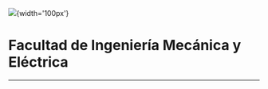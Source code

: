 ![](https://portal.ucol.mx/content/micrositios/188/image/Escudo2021/Dos_lineas/UdeC_2L_392.png){width='100px'}
# Facultad de Ingeniería Mecánica y Eléctrica
---
##  
